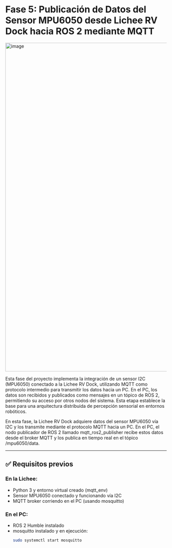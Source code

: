 # Fase 5: Publicación de Datos del Sensor MPU6050 desde Lichee RV Dock hacia ROS 2 mediante MQTT

<img width="1536" height="1024" alt="image" src="https://github.com/user-attachments/assets/2df76064-3f0d-467b-90f7-d5ec531302c4" />


Esta fase del proyecto implementa la integración de un sensor I2C (MPU6050) conectado a la Lichee RV Dock, utilizando MQTT como protocolo intermedio para transmitir los datos hacia un PC. En el PC, los datos son recibidos y publicados como mensajes en un tópico de ROS 2, permitiendo su acceso por otros nodos del sistema. Esta etapa establece la base para una arquitectura distribuida de percepción sensorial en entornos robóticos.

En esta fase, la Lichee RV Dock adquiere datos del sensor MPU6050 vía I2C y los transmite mediante el protocolo MQTT hacia un PC. En el PC, el nodo publicador de ROS 2 llamado mqtt_ros2_publisher recibe estos datos desde el broker MQTT y los publica en tiempo real en el tópico /mpu6050/data.

---

## ✅ Requisitos previos

### En la Lichee:

- Python 3 y entorno virtual creado (mqtt_env)
- Sensor MPU6050 conectado y funcionando vía I2C
- MQTT broker corriendo en el PC (usando mosquitto)

### En el PC:

- ROS 2 Humble instalado
- mosquitto instalado y en ejecución:  
  ```bash
  sudo systemctl start mosquitto
